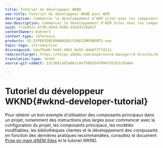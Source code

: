 ```yaml
---
title: Tutoriel du développeur WKND
seo-title: Tutoriel du développeur WKND pour AEM
description: Commencez le développement d’AEM Sites avec les composants principaux
seo-description: Commencez le développement d’AEM Sites avec les composants principaux
uuid: 7c3e852c-b738-45b4-b589-d342d129ab17
contentOwner: bohnert
content-type: référence
products: SG_EXPERIENCEMANAGER/CORECOMPONENTS-new
topic-tags: introduction
discoiquuid: b4a78adb-5e84-4941-8e55-deb8f377d211
redirecttarget: https://helpx.adobe.com/experience-manager/6-4/sites/developing/using/getting-started.html
translation-type: tm+mt
source-git-commit: 23c3691a93a661c6e75087b4f094fd5263cb540e

---
```



# Tutoriel du développeur WKND{#wknd-developer-tutorial}

Pour obtenir un bon exemple d’utilisation des composants principaux dans un projet, notamment des instructions plus larges pour commencer avec la configuration du projet, les composants principaux, les modèles modifiables, les bibliothèques clientes et le développement des composants en fonction des dernières pratiques recommandées, consultez le document [Prise en main d’AEM Sites](https://docs.adobe.com/content/help/en/experience-manager-learn/getting-started-wknd-tutorial-develop/overview.html) et le tutoriel WKND.
